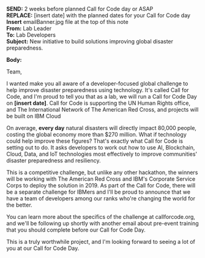 **SEND:** 2 weeks before planned Call for Code day or ASAP  
**REPLACE:** [insert date] with the planned dates for your Call for Code day  
**Insert** emailBanner.jpg file at the top of this note  
**From:** Lab Leader    
**To:** Lab Developers  
**Subject:** New initiative to build solutions improving global disaster preparedness.  

**Body:**

Team,

I wanted make you all aware of a developer-focused global challenge to help improve disaster preparedness using technology. It's called Call for Code, and I'm proud to tell you that as a lab, we will run a Call for Code Day on **[insert date]**. Call for Code is supporting the UN Human Rights office, and The International Network of The American Red Cross, and projects will be built on IBM Cloud

On average, **every day** natural disasters will directly impact 80,000 people, costing the global economy more than $270 million. What if technology could help improve these figures? That's exactly what Call for Code is setting out to do. It asks developers to work out how to use AI, Blockchain, Cloud, Data, and IoT technologies most effectively to improve communities' disaster preparedness and resiliency.

This is a competitive challenge, but unlike any other hackathon, the winners will be working with The American Red Cross and IBM's Corporate Service Corps to deploy the solution in 2019. As part of the Call for Code, there will be a separate challenge for IBMers and I'll be proud to announce that we have a team of developers among our ranks who're changing the world for the better.

You can learn more about the specifics of the challenge at callforcode.org, and we'll be following up shortly with another email about pre-event training that you should complete before our Call for Code Day.

This is a truly worthwhile project, and I'm looking forward to seeing a lot of you at our Call for Code Day.
